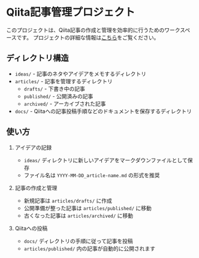 # Qiita記事管理プロジェクト

このプロジェクトは、Qiita記事の作成と管理を効率的に行うためのワークスペースです。
プロジェクトの詳細な情報は[こちら](docs/about.md)をご覧ください。

## ディレクトリ構造

- `ideas/` - 記事のネタやアイデアをメモするディレクトリ
- `articles/` - 記事を管理するディレクトリ
  - `drafts/` - 下書き中の記事
  - `published/` - 公開済みの記事
  - `archived/` - アーカイブされた記事
- `docs/` - Qiitaへの記事投稿手順などのドキュメントを保存するディレクトリ

## 使い方

1. アイデアの記録
   - `ideas/` ディレクトリに新しいアイデアをマークダウンファイルとして保存
   - ファイル名は `YYYY-MM-DD_article-name.md` の形式を推奨

2. 記事の作成と管理
   - 新規記事は `articles/drafts/` に作成
   - 公開準備が整った記事は `articles/published/` に移動
   - 古くなった記事は `articles/archived/` に移動

3. Qiitaへの投稿
   - `docs/` ディレクトリの手順に従って記事を投稿
   - `articles/published/` 内の記事が自動的に公開されます 
